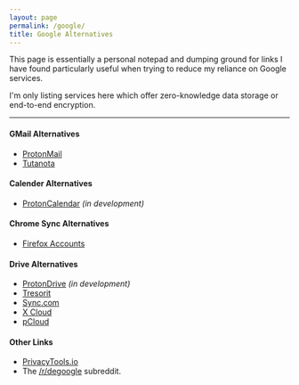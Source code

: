 ```yaml
---
layout: page
permalink: /google/
title: Google Alternatives
---
```

This page is essentially a personal notepad and dumping ground for links I have found particularly useful when trying to reduce my reliance on Google services.

I'm only listing services here which offer zero-knowledge data storage or end-to-end encryption.

***
#### GMail Alternatives
* [ProtonMail](https://protonmail.com/)
* [Tutanota](https://tutanota.com/)

#### Calender Alternatives
* [ProtonCalendar](https://protonmail.com/blog/protoncalendar-security-model/) _(in development)_

#### Chrome Sync Alternatives
* [Firefox Accounts](https://www.mozilla.org/en-US/firefox/accounts/)

#### Drive Alternatives
* [ProtonDrive](http://protondrive.com/) _(in development)_
* [Tresorit](https://tresorit.com/)
* [Sync.com](https://www.sync.com/)
* [X Cloud](https://internxt.com/cloud)
* [pCloud](https://www.pcloud.com/)

#### Other Links
* [PrivacyTools.io](https://www.privacytools.io/)
* The [/r/degoogle](https://www.reddit.com/r/degoogle/) subreddit.